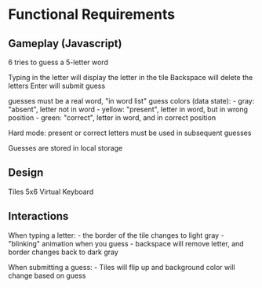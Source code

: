 # Functional Requirements

## Gameplay (Javascript)

6 tries to guess a 5-letter word

Typing in the letter will display the letter in the tile
Backspace will delete the letters
Enter will submit guess

guesses must be a real word, "in word list"
guess colors (data state):
    - gray: "absent", letter not in word
    - yellow: "present", letter in word, but in wrong position
    - green: "correct", letter in word, and in correct position

Hard mode: present or correct letters must be used in subsequent guesses

Guesses are stored in local storage 

## Design 
Tiles 5x6
Virtual Keyboard


## Interactions
When typing a letter:
    - the border of the tile changes to light gray
    - "blinking" animation when you guess
    - backspace will remove letter, and border changes back to dark gray

When submitting a guess:
    - Tiles will flip up and background color will change based on guess